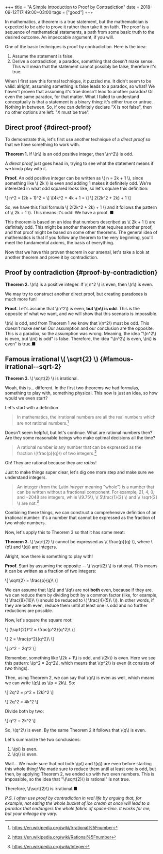 +++
title = "A Simple Introduction to Proof by Contradiction"
date = 2018-09-12T17:49:00+03:00
tags = ["good"]
+++

<script src="{{ "js/mathjax-config.js" | absURL }}"></script>
<script type="text/javascript" src="https://cdnjs.cloudflare.com/ajax/libs/mathjax/2.7.4/MathJax.js?config=TeX-AMS_HTML"></script>

In mathematics, a theorem is a true statement, but the mathematician is expected to be able to prove it rather than take it on faith. The proof is a sequence of mathematical statements, a path from some basic truth to the desired outcome. An impeccable argument, if you will.

One of the basic techniques is proof by contradiction. Here is the idea:

1.  Assume the statement is false.
2.  Derive a contradiction, a paradox, something that doesn't make sense. This will mean that the statement cannot possibly be false, therefore it's true.

When I first saw this formal technique, it puzzled me. It didn't seem to be valid: alright, assuming something is false leads to a paradox, so what? We haven't proven that assuming it's true doesn't lead to another paradox! Or even the same paradox, for that matter. What I failed to understand conceptually is that a statement is a binary thing: it's either true or untrue. Nothing in between. So, if one can definitely declare "X is not false", then no other options are left: "X must be true".


## Direct proof {#direct-proof}

To demonstrate this, let's first use another technique of a _direct proof_ so that we have something to work with.

**Theorem 1.** If \\(n\\) is an odd positive integer, then \\(n^2\\) is odd.

A _direct proof_ just goes head in, trying to see what the statement means if we kinda play with it.

**Proof.** An odd positive integer can be written as \\( n = 2k + 1 \\), since something like \\( 2k \\) is even and adding 1 makes it definitely odd. We're interested in what odd squared looks like, so let's square this definition:

\\[ n^2 = (2k + 1)^2 = \\]
\\[4k^2 + 4k + 1 = \\]
\\[ 2(2k^2 + 2k) + 1 \\]

So, we have this final formula \\( 2(2k^2 + 2k) + 1 \\) and it follows the pattern of \\( 2k + 1 \\). This means it's odd! We have a proof. ■

This theorem is based on an idea that numbers described as \\( 2k + 1 \\) are definitely odd. This might be another theorem that requires another proof, and that proof might be based on some other theorems. The general idea of mathematics is that if you follow any theorem to the very beginning, you'll meet the fundamental axioms, the basis of everything.

Now that we have this proven theorem in our arsenal, let's take a look at another theorem and prove it by contradiction.


## Proof by contradiction {#proof-by-contradiction}

**Theorem 2.** \\(n\\) is a positive integer. If \\( n^2 \\) is even, then \\(n\\) is even.

We may try to construct another direct proof, but creating paradoxes is much more fun!

**Proof.** Let's assume that \\(n^2\\) is even, **but \\(n\\) is odd**. This is the opposite of what we want, and we will show that this scenario is impossible.

\\(n\\) is odd, and from Theorem 1 we know that \\(n^2\\) must be odd. This doesn't make sense! Our assumption and our conclusion are the opposite. This is a paradox, so the assumption was wrong. Meaning, the idea "\\(n^2\\) is even, but \\(n\\) is odd" is false. Therefore, the idea "\\(n^2\\) is even, \\(n\\) is even" is true.■


## Famous irrational \\( \sqrt{2} \\) {#famous-irrational--sqrt-2}

**Theorem 3.** \\( \sqrt{2} \\) is irrational.

Woah, this is... different. In the first two theorems we had formulas, something to play with, something physical. This now is just an idea, so how would we even start?

Let's start with a definition.

> In mathematics, the irrational numbers are all the real numbers which are not rational numbers.[^fn:1]

Doesn't seem helpful, but let's continue. What are rational numbers then? Are they some reasonable beings who make optimal decisions all the time?

> A rational number is any number that can be expressed as the fraction \\(\frac{p}{q}\\) of two integers.[^fn:2]

Oh! They are rational because they are _ratios_!

Just to make things super clear, let's dig one more step and make sure we understand integers.

> An integer (from the Latin _integer_ meaning "whole") is a number that can be written without a fractional component. For example, 21, 4, 0, and −2048 are integers, while \\(9.75\\), \\( 5\frac{1}{2} \\) and \\( \sqrt{2} \\) are not.[^fn:3]

Combining these things, we can construct a comprehensive definition of an irrational number: it's a number that cannot be expressed as the fraction of two whole numbers.

Now, let's apply this to Theorem 3 so that it has some meat:

**Theorem 3.** \\( \sqrt{2} \\) cannot be expressed as \\( \frac{p}{q} \\), where \\(p\\) and \\(q\\) are integers.

Alright, now there is something to play with!

**Proof.** Start by assuming the opposite -- \\( \sqrt{2} \\) is rational. This means it can be written as a fraction of two integers:

\\[ \sqrt{2} = \frac{p}{q}\ \\]

We can assume that \\(p\\) and \\(q\\) are not **both** even, because if they are, we can reduce them by dividing both by a common factor (like, for example, \\( \frac{8}{10}\ \\) should be reduced to \\( \frac{4}{5}\ \\)). In other words, if they are both even, reduce them until at least one is odd and no further reductions are possible.

Now, let's square the square root:

\\[ (\sqrt{2})^2 = \frac{p^2}{q^2}\ \\]

\\[ 2 = \frac{p^2}{q^2}\ \\]

\\[ p^2 = 2q^2 \\]

Remember, something like \\(2k + 1\\) is odd, and \\(2k\\) is even. Here we see this pattern: \\(p^2 = 2q^2\\), which means that \\(p^2\\) is even (it consists of _two_ things).

Then, using Theorem 2, we can say that \\(p\\) is even as well, which means we can write \\(p\\) as \\(p = 2k\\). So:

\\[ 2q^2 = p^2 = (2k)^2 \\]

\\[ 2q^2 = 4k^2 \\]

Divide both by two:

\\[ q^2 = 2k^2 \\]

So, \\(q^2\\) is even. By the same Theorem 2 it follows that \\(q\\) is even.

Let's summarize the two conclusions:

1.  \\(p\\) is even.
2.  \\(q\\) is even.

Wait... We made sure that not both \\(p\\) and \\(q\\) are even before starting this whole thing! We made sure to reduce them until at least one is odd, but then, by applying Theorem 2, we ended up with two even numbers. This is impossible, so the idea that "\\(\sqrt{2}\\) is rational" is not true.

Therefore, \\(\sqrt{2}\\) is irrational.■

_P.S. I often use proof by contradiction in real life by arguing that, for example, not eating the whole bucket of ice cream at once will lead to a paradox that endangers the whole fabric of space-time. It works for me, but your mileage my vary._

[^fn:1]: <https://en.wikipedia.org/wiki/Irrational%5Fnumber>
[^fn:2]: <https://en.wikipedia.org/wiki/Rational%5Fnumber>
[^fn:3]: <https://en.wikipedia.org/wiki/Integer>
